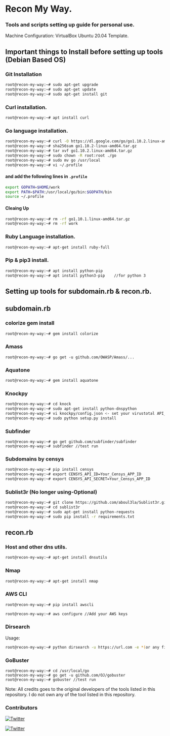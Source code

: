 # Recon My Way. 

###  Tools and scripts setting up guide for personal use. 

Machine Configuration: VirtualBox Ubuntu 20.04 Template.

## Important things to Install before setting up tools (Debian Based OS)

### Git Installation

```bash
root@recon-my-way:~# sudo apt-get upgrade
root@recon-my-way:~# sudo apt-get update
root@recon-my-way:~# sudo apt-get install git
```

### Curl  installation. 

```bash
root@recon-my-way:~# apt install curl
```

### Go language installation. 

```bash
root@recon-my-way:~# curl -O https://dl.google.com/go/go1.10.2.linux-amd64.tar.gz
root@recon-my-way:~# sha256sum go1.10.2-linux-amd64.tar.gz
root@recon-my-way:~# tar xvf go1.10.2.linux-amd64.tar.gz
root@recon-my-way:~# sudo chown -R root:root ./go
root@recon-my-way:~# sudo mv go /usr/local
root@recon-my-way:~# vi ~/.profile
```

#### and add the following lines in `.profile`

```bash
export GOPATH=$HOME/work
export PATH=$PATH:/usr/local/go/bin:$GOPATH/bin
source ~/.profile
```

#### Cleaing Up

```bash
root@recon-my-way:~# rm -rf go1.10.1.linux-amd64.tar.gz
root@recon-my-way:~# rm -rf work
```

### Ruby Language installation. 

```bash
root@recon-my-way:~# apt-get install ruby-full
```

### Pip & pip3 install.

```bash
root@recon-my-way:~# apt install python-pip
root@recon-my-way:~# apt install python3-pip	//for python 3
```

## Setting up tools for subdomain.rb & recon.rb. 

## subdomain.rb

### colorize gem install

```bash
root@recon-my-way:~# gem install colorize
```


### Amass

```
root@recon-my-way:~# go get -u github.com/OWASP/Amass/...
```

### Aquatone

```bash
root@recon-my-way:~# gem install aquatone
```

### Knockpy
```bash
root@recon-my-way:~# cd knock
root@recon-my-way:~# sudo apt-get install python-dnspython
root@recon-my-way:~# vi knockpy/config.json <- set your virustotal API_KEY
root@recon-my-way:~# sudo python setup.py install

```
### Subfinder

```
root@recon-my-way:~# go get github.com/subfinder/subfinder
root@recon-my-way:~# subfinder //test run
```

### Subdomains by censys

```bash
root@recon-my-way:~# pip install censys
root@recon-my-way:~# export CENSYS_API_ID=Your_Censys_APP_ID
root@recon-my-way:~# export CENSYS_API_SECRET=Your_Censys_APP_ID
```

### Sublist3r (No longer using-Optional)

```bash
root@recon-my-way:~# git clone https://github.com/aboul3la/Sublist3r.git
root@recon-my-way:~# cd sublist3r
root@recon-my-way:~# sudo apt-get install python-requests
root@recon-my-way:~# sudo pip install -r requirements.txt

```

## recon.rb


### Host and other dns utils.  

```bash
root@recon-my-way:~# apt-get install dnsutils
```

### Nmap

```bash
root@recon-my-way:~# apt-get install nmap
```

### AWS CLI

```bash
root@recon-my-way:~# pip install awscli

root@recon-my-way:~# aws configure //Add your AWS keys
```


### Dirsearch

Usage: 

```bash
root@recon-my-way:~# python dirsearch -u https://url.com -e *(or any file extension)
```


### GoBuster

```
root@recon-my-way:~# cd /usr/local/go
root@recon-my-way:~# go get -u github.com/OJ/gobuster
root@recon-my-way:~# gobuster //test run
```

Note: All credits goes to the original developers of the tools listed in this repository. I do not own any of the tool listed in this repository. 


### Contributors 
[![Twitter](https://img.shields.io/badge/twitter-@ehsahil-blue.svg)](https://twitter.com/ehsahil)

[![Twitter](https://img.shields.io/badge/twitter-@MukeshDhama-blue.svg)](https://twitter.com/MukeshDhama)


